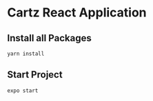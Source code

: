 # Cartz React Application


## Install all Packages
` yarn install `

## Start Project
` expo start `
